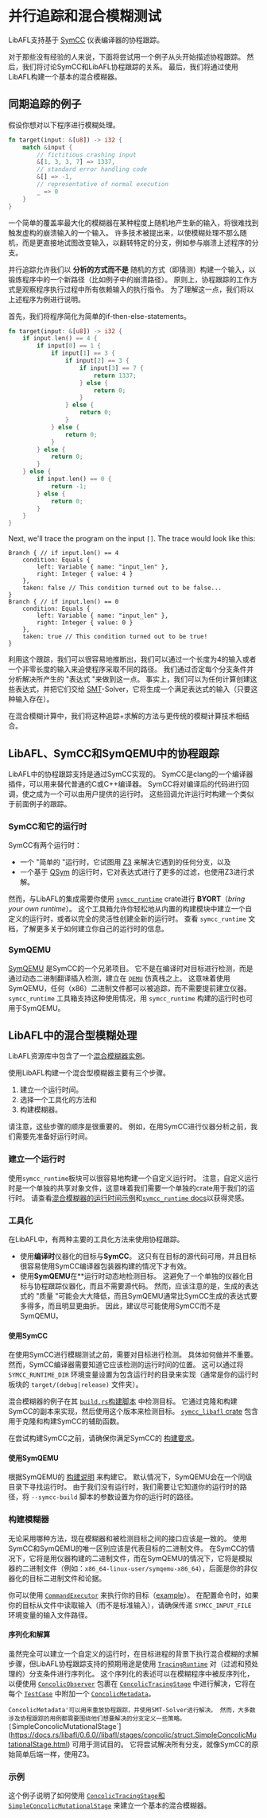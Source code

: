 # 并行追踪和混合模糊测试

LibAFL支持基于 [SymCC](https://github.com/eurecom-s3/symcc) 仪表编译器的协程跟踪。

对于那些没有经验的人来说，下面将尝试用一个例子从头开始描述协程跟踪。
然后，我们将讨论SymCC和LibAFL协程跟踪的关系。
最后，我们将通过使用LibAFL构建一个基本的混合模糊器。

## 同期追踪的例子

假设你想对以下程序进行模糊处理。

```rust
fn target(input: &[u8]) -> i32 {
    match &input {
        // fictitious crashing input
        &[1, 3, 3, 7] => 1337,
        // standard error handling code
        &[] => -1,
        // representative of normal execution
        _ => 0 
    }
}
```

一个简单的覆盖率最大化的模糊器在某种程度上随机地产生新的输入，将很难找到触发虚构的崩溃输入的一个输入。
许多技术被提出来，以使模糊处理不那么随机，而是更直接地试图改变输入，以翻转特定的分支，例如参与崩溃上述程序的分支。

并行追踪允许我们以 **分析的方式而不是** 随机的方式（即猜测）构建一个输入，以锻炼程序中的一个新路径（比如例子中的崩溃路径）。
原则上，协程跟踪的工作方式是观察程序执行过程中所有依赖输入的执行指令。
为了理解这一点，我们将以上述程序为例进行说明。

首先，我们将程序简化为简单的if-then-else-statements。

```rust
fn target(input: &[u8]) -> i32 {
    if input.len() == 4 {
        if input[0] == 1 {
            if input[1] == 3 {
                if input[2] == 3 {
                    if input[3] == 7 {
                        return 1337;
                    } else {
                        return 0;
                    }
                } else {
                    return 0;
                }
            } else {
                return 0;
            }
        } else {
            return 0;
        }
    } else {
        if input.len() == 0 {
            return -1;
        } else {
            return 0;
        }
    }
}
```
Next, we'll trace the program on the input `[]`.
The trace would look like this:
```rust,ignore
Branch { // if input.len() == 4
    condition: Equals { 
        left: Variable { name: "input_len" }, 
        right: Integer { value: 4 } 
    }, 
    taken: false // This condition turned out to be false...
}
Branch { // if input.len() == 0
    condition: Equals { 
        left: Variable { name: "input_len" }, 
        right: Integer { value: 0 } 
    }, 
    taken: true // This condition turned out to be true!
}
```

利用这个跟踪，我们可以很容易地推断出，我们可以通过一个长度为4的输入或者一个非零长度的输入来迫使程序采取不同的路径。
我们通过否定每个分支条件并分析解决所产生的 "表达式 "来做到这一点。
事实上，我们可以为任何计算创建这些表达式，并把它们交给 [SMT](https://en.wikipedia.org/wiki/Satisfiability_modulo_theories)-Solver，它将生成一个满足表达式的输入（只要这种输入存在）。

在混合模糊计算中，我们将这种追踪+求解的方法与更传统的模糊计算技术相结合。

## LibAFL、SymCC和SymQEMU中的协程跟踪

LibAFL中的协程跟踪支持是通过SymCC实现的。
SymCC是clang的一个编译器插件，可以用来替代普通的C或C++编译器。
SymCC将对编译后的代码进行回调，使之成为一个可以由用户提供的运行时。
这些回调允许运行时构建一个类似于前面例子的跟踪。

### SymCC和它的运行时

SymCC有两个运行时：

 * 一个 "简单的 "运行时，它试图用 [Z3](https://github.com/Z3Prover/z3/wiki) 来解决它遇到的任何分支，以及
 * 一个基于 [QSym](https://github.com/sslab-gatech/qsym) 的运行时，它对表达式进行了更多的过滤，也使用Z3进行求解。

然而，与LibAFL的集成需要你使用 [`symcc_runtime`](https://docs.rs/symcc_runtime/0.1/symcc_runtime) crate进行 **BYORT**（_bring your own runtime_）。
这个工具箱允许你轻松地从内置的构建模块中建立一个自定义的运行时，或者以完全的灵活性创建全新的运行时。
查看 `symcc_runtime` 文档，了解更多关于如何建立你自己的运行时的信息。

### SymQEMU

[SymQEMU](https://github.com/eurecom-s3/symqemu) 是SymCC的一个兄弟项目。
它不是在编译时对目标进行检测，而是通过动态二进制翻译插入检测，建立在 [`QEMU`](https://www.qemu.org) 仿真栈之上。
这意味着使用SymQEMU，任何（x86）二进制文件都可以被追踪，而不需要提前建立仪器。
`symcc_runtime` 工具箱支持这种使用情况，用 `symcc_runtime` 构建的运行时也可用于SymQEMU。

## LibAFL中的混合型模糊处理

LibAFL资源库中包含了一个[混合模糊器实例](https://github.com/AFLplusplus/LibAFL/tree/main/fuzzers/libfuzzer_stb_image_concolic)。

使用LibAFL构建一个混合型模糊器主要有三个步骤。
1. 建立一个运行时间。
2. 选择一个工具化的方法和
3. 构建模糊器。

请注意，这些步骤的顺序是很重要的。
例如，在用SymCC进行仪器分析之前，我们需要先准备好运行时间。

### 建立一个运行时
使用`symcc_runtime`板块可以很容易地构建一个自定义运行时。
注意，自定义运行时是一个单独的共享对象文件，这意味着我们需要一个单独的crate用于我们的运行时。
请查看[混合模糊器的运行时间示例](https://github.com/AFLplusplus/LibAFL/tree/main/fuzzers/libfuzzer_stb_image_concolic/runtime)和[`symcc_runtime` docs](https://docs.rs/symcc_runtime/0.1/symcc_runtime)以获得灵感。

### 工具化

在LibAFL中，有两种主要的工具化方法来使用协程跟踪。

* 使用**编译时**仪器化的目标与**SymCC**。
这只有在目标的源代码可用，并且目标很容易使用SymCC编译器包装器构建的情况下才有效。
* 使用**SymQEMU**在**运行时动态地检测目标。
这避免了一个单独的仪器化目标与协程跟踪仪器化，而且不需要源代码。
然而，应该注意的是，生成的表达式的 "质量 "可能会大大降低，而且SymQEMU通常比SymCC生成的表达式要多得多，而且明显更曲折。
因此，建议尽可能使用SymCC而不是SymQEMU。

#### 使用SymCC

在使用SymCC进行模糊测试之前，需要对目标进行检测。
具体如何做并不重要。
然而，SymCC编译器需要知道它应该检测的运行时间的位置。
这可以通过将 `SYMCC_RUNTIME_DIR` 环境变量设置为包含运行时的目录来实现（通常是你的运行时板块的 `target/(debug|release)` 文件夹）。

混合模糊器的例子在其 [`build.rs`构建脚本](https://github.com/AFLplusplus/LibAFL/blob/main/fuzzers/libfuzzer_stb_image_concolic/fuzzer/build.rs#L50) 中检测目标。
它通过克隆和构建SymCC的副本来实现，然后使用这个版本来检测目标。
[`symcc_libafl` crate](https://docs.rs/symcc_libafl) 包含用于克隆和构建SymCC的辅助函数。

在尝试构建SymCC之前，请确保你满足SymCC的 [构建要求](https://github.com/eurecom-s3/symcc#readme)。

#### 使用SymQEMU

根据SymQEMU的 [构建说明](https://github.com/eurecom-s3/symqemu#readme) 来构建它。
默认情况下，SymQEMU会在一个同级目录下寻找运行时。
由于我们没有运行时，我们需要让它知道你的运行时的路径，将 `--symcc-build` 脚本的参数设置为你的运行时的路径。

### 构建模糊器

无论采用哪种方法，现在模糊器和被检测目标之间的接口应该是一致的。
使用SymCC和SymQEMU的唯一区别应该是代表目标的二进制文件。
在SymCC的情况下，它将是用仪器构建的二进制文件，而在SymQEMU的情况下，它将是模拟器的二进制文件（例如：`x86_64-linux-user/symqemu-x86_64`），后面是你的非仪器化的目标二进制文件和论据。

你可以使用 [`CommandExecutor`](https://docs.rs/libafl/0.6.0/libafl/executors/command/struct.CommandExecutor.html) 来执行你的目标（[example](https://github.com/AFLplusplus/LibAFL/blob/main/fuzzers/libfuzzer_stb_image_concolic/fuzzer/src/main.rs#L244)）。
在配置命令时，如果你的目标从文件中读取输入（而不是标准输入），请确保传递 `SYMCC_INPUT_FILE` 环境变量的输入文件路径。

#### 序列化和解算

虽然完全可以建立一个自定义的运行时，在目标进程的背景下执行混合模糊的求解步骤，但LibAFL协程跟踪支持的预期用途是使用 [`TracingRuntime`](https://docs.rs/symcc_runtime/0.1/symcc_runtime/tracing/struct.TracingRuntime.html) 对（过滤和预处理的）分支条件进行序列化。
这个序列化的表述可以在模糊程序中被反序列化，以便使用 [`ConcolicObserver`](https://docs.rs/libafl/0.6.0/libafl/observers/concolic/struct.ConcolicObserver.html) 包裹在 [`ConcolicTracingStage`](https://docs.rs/libafl/0.6.0/libafl/stages/concolic/struct.ConcolicTracingStage.html) 中进行解决，它将在每个 [`TestCase`](https://docs.rs/libafl/0.6.0/libafl/corpus/testcase/struct.Testcase.html) 中附加一个 [`ConcolicMetadata`](https://docs.rs/libafl/0.6.0/libafl/observers/concolic/struct.ConcolicMetadata.html)。

`ConcolicMetadata'可以用来重放协程跟踪，并使用SMT-Solver进行解决。
然而，大多数涉及协程跟踪的用例都需要围绕他们想要解决的分支定义一些策略。
[`SimpleConcolicMutationalStage`](https://docs.rs/libafl/0.6.0//libafl/stages/concolic/struct.SimpleConcolicMutationalStage.html) 可用于测试目的。
它将尝试解决所有分支，就像SymCC的原始简单后端一样，使用Z3。

### 示例

这个例子说明了如何使用 [`ConcolicTracingStage`和`SimpleConcolicMutationalStage`](https://github.com/AFLplusplus/LibAFL/blob/main/fuzzers/libfuzzer_stb_image_concolic/fuzzer/src/main.rs#L203) 来建立一个基本的混合模糊器。


